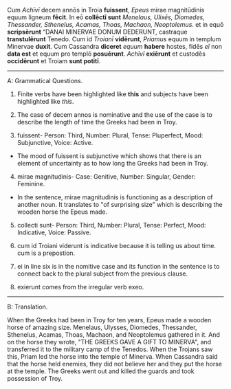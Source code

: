 Cum *Achīvī* decem annōs in Troia **fuissent**, *Epeus* mirae magnitūdinis equum ligneum **fēcit**. In eō **collēctī sunt** *Menelaus, Ulixēs, Diomedes, Thessander, Sthenelus, Acamas, Thoas, Machaon, Neoptolemus*. et in equō **scripsērunt** “DANAI MINERVAE DONUM DEDERUNT, castraque **transtulērunt** Tenedo. Cum id *Troianī* **vidērunt**, *Priamus* equum in templum Minervae **duxit**. Cum Cassandra **diceret** *equum* **habere** hostes, fidēs *eī* non **data est** et equum pro templō **posuērunt**. *Achīvī* **exiērunt** et custodēs **occidērunt** et Troiam **sunt potitī**.

---
A: Grammatical Questions.

1. Finite verbs have been highlighted like **this** and subjects have been highlighted like *this*.

2. The case of decem annos is nominative and the use of the case is to describe the length of time the Greeks had been in Troy.

3. fuissent- Person: Third, Number: Plural, Tense: Pluperfect, Mood: Subjunctive, Voice: Active. 
- The mood of fuissent is subjunctive which shows that there is an element of uncertainty as to how long the Greeks had been in Troy.

4. mirae magnitudinis- Case: Genitive, Number: Singular, Gender: Feminine.
- In the sentence, mirae magnitudinis is functioning as a description of another noun. It translates to "of surprising size" which is describing the wooden horse the Epeus made.

5. collecti sunt- Person: Third, Number: Plural, Tense: Perfect, Mood: Indicative, Voice: Passive.

6. cum id Troiani viderunt is indicative because it is telling us about time. cum is a prepostion.

7. ei in line six is in the nomitive case and its function in the sentence is to connect back to the plural subject from the previous clause.

8. exierunt comes from the irregular verb exeo.

---

B: Translation.

When the Greeks had been in Troy for ten years, Epeus made a wooden horse of amazing size. Menelaus, Ulysses, Diomedes, Thessander, Sthenelus, Acamas, Thoas, Machaon, and Neoptolemus gathered in it. And on the horse they wrote, "THE GREEKS GAVE A GIFT TO MINERVA", and transferred it to the military camp of the Tenedos. When the Trojans saw this, Priam led the horse into the temple of Minerva. When Cassandra said that the horse held enemies, they did not believe her and they put the horse at the temple. The Greeks went out and killed the guards and took possession of Troy.
